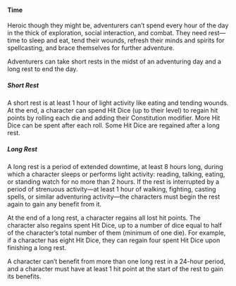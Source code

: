 #### Time

Heroic though they might be, adventurers can’t spend every hour of the day in the thick of exploration, social interaction, and combat.
They need rest—time to sleep and eat, tend their wounds, refresh their minds and spirits for spellcasting, and brace themselves for further adventure.

Adventurers can take short rests in the midst of an adventuring day and a long rest to end the day.

##### Short Rest

A short rest is at least 1 hour of light activity like eating and tending wounds.
At the end, a character can spend Hit Dice (up to their level) to regain hit points by rolling each die and adding their Constitution modifier.
More Hit Dice can be spent after each roll.
Some Hit Dice are regained after a long rest.

##### Long Rest

A long rest is a period of extended downtime, at least 8 hours long, during which a character sleeps or performs light activity: reading, talking, eating, or standing watch for no more than 2 hours.
If the rest is interrupted by a period of strenuous activity—at least 1 hour of walking, fighting, casting spells, or similar adventuring activity—the characters must begin the rest again to gain any benefit from it.

At the end of a long rest, a character regains all lost hit points.
The character also regains spent Hit Dice, up to a number of dice equal to half of the character’s total number of them (minimum of one die).
For example, if a character has eight Hit Dice, they can regain four spent Hit Dice upon finishing a long rest.

A character can’t benefit from more than one long rest in a 24-hour period, and a character must have at least 1 hit point at the start of the rest to gain its benefits.
